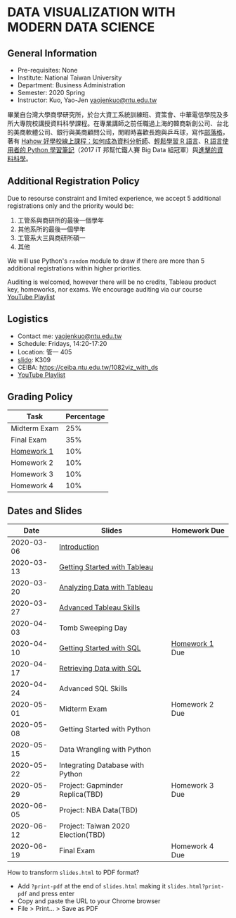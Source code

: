 # DATA VISUALIZATION WITH MODERN DATA SCIENCE

## General Information

- Pre-requisites: None
- Institute: National Taiwan University
- Department: Business Administration
- Semester: 2020 Spring
- Instructor: Kuo, Yao-Jen <yaojenkuo@ntu.edu.tw>

畢業自台灣大學商學研究所，於台大資工系統訓練班、資策會、中華電信學院及多所大專院校講授資料科學課程。在專業講師之前任職過上海的韓商新創公司、台北的美商軟體公司、銀行與美商顧問公司，閒暇時喜歡長跑與乒乓球，寫作[部落格](https://medium.com/datainpoint)，著有 [Hahow 好學校線上課程：如何成為資料分析師](https://hahow.in/cr/dajourney)、[輕鬆學習 R 語言](https://www.datainpoint.com/r-essentials/)、[R 語言使用者的 Python 學習筆記](http://ithelp.ithome.com.tw/users/20103511/ironman/1077)（2017 iT 邦幫忙鐵人賽 Big Data 組冠軍）與[進擊的資料科學](https://www.datainpoint.com/data-science-in-action/)。

## Additional Registration Policy

Due to resourse constraint and limited experience, we accept 5 additional registrations only and the priority would be:

1. 工管系與商研所的最後一個學年
2. 其他系所的最後一個學年
3. 工管系大三與商研所碩一
4. 其他

We will use Python's `random` module to draw if there are more than 5 additional registrations within higher priorities.

Auditing is welcomed, however there will be no credits, Tableau product key, homeworks, nor exams. We encourage auditing via our course [YouTube Playlist](https://www.youtube.com/playlist?list=PLEq7iw5uOtuWTH1ffGy0jmoLnYhE8neJi)

## Logistics

- Contact me: <yaojenkuo@ntu.edu.tw>
- Schedule: Fridays, 14:20-17:20
- Location: 管一 405
- [slido](https://www.sli.do/): K309 
- CEIBA: <https://ceiba.ntu.edu.tw/1082viz_with_ds>
- [YouTube Playlist](https://www.youtube.com/playlist?list=PLEq7iw5uOtuWTH1ffGy0jmoLnYhE8neJi)

<!--
- Forum: [Signup at Piazza](https://piazza.com/ntu.edu.tw/spring2020/ba4009)
-->

## Grading Policy

|Task|Percentage|
|----|----------|
|Midterm Exam|25%|
|Final Exam|35%|
|[Homework 1](https://yaojenkuo.io/viz_and_modern_ds_2020_spring/03-advanced-tableau-skills.slides.html#/5)|10%|
|Homework 2|10%|
|Homework 3|10%|
|Homework 4|10%|

## Dates and Slides

|Date|Slides|Homework Due|
|----|------|------------|
|2020-03-06|[Introduction](https://yaojenkuo.io/viz_and_modern_ds_2020_spring/00-introduction.slides.html)||
|2020-03-13|[Getting Started with Tableau](https://yaojenkuo.io/viz_and_modern_ds_2020_spring/01-getting-started-with-tableau.slides.html)||
|2020-03-20|[Analyzing Data with Tableau](https://yaojenkuo.io/viz_and_modern_ds_2020_spring/02-analyzing-data-with-tableau.slides.html)||
|2020-03-27|[Advanced Tableau Skills](https://yaojenkuo.io/viz_and_modern_ds_2020_spring/03-advanced-tableau-skills.slides.html)||
|2020-04-03|Tomb Sweeping Day||
|2020-04-10|[Getting Started with SQL](https://yaojenkuo.io/viz_and_modern_ds_2020_spring/04-getting-started-with-sql.slides.html)|[Homework 1](https://yaojenkuo.io/viz_and_modern_ds_2020_spring/03-advanced-tableau-skills.slides.html#/5) Due|
|2020-04-17|[Retrieving Data with SQL](https://yaojenkuo.io/viz_and_modern_ds_2020_spring/05-retrieving-data-with-sql.slides.html)||
|2020-04-24|Advanced SQL Skills||
|2020-05-01|Midterm Exam|Homework 2 Due|
|2020-05-08|Getting Started with Python||
|2020-05-15|Data Wrangling with Python||
|2020-05-22|Integrating Database with Python||
|2020-05-29|Project: Gapminder Replica(TBD)|Homework 3 Due|
|2020-06-05|Project: NBA Data(TBD)||
|2020-06-12|Project: Taiwan 2020 Election(TBD)||
|2020-06-19|Final Exam|Homework 4 Due|

How to transform `slides.html` to PDF format?
- Add `?print-pdf` at the end of `slides.html` making it `slides.html?print-pdf` and press enter
- Copy and paste the URL to your Chrome browser
- File > Print... > Save as PDF
